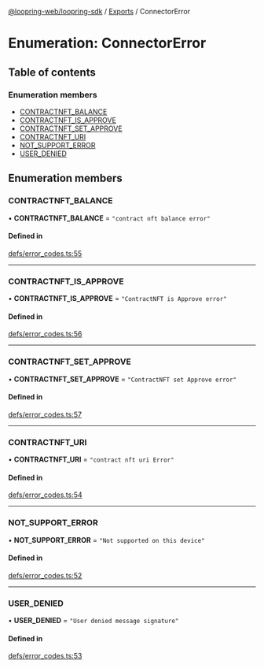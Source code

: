 [@loopring-web/loopring-sdk](../README.md) / [Exports](../modules.md) / ConnectorError

# Enumeration: ConnectorError

## Table of contents

### Enumeration members

- [CONTRACTNFT\_BALANCE](ConnectorError.md#contractnft_balance)
- [CONTRACTNFT\_IS\_APPROVE](ConnectorError.md#contractnft_is_approve)
- [CONTRACTNFT\_SET\_APPROVE](ConnectorError.md#contractnft_set_approve)
- [CONTRACTNFT\_URI](ConnectorError.md#contractnft_uri)
- [NOT\_SUPPORT\_ERROR](ConnectorError.md#not_support_error)
- [USER\_DENIED](ConnectorError.md#user_denied)

## Enumeration members

### CONTRACTNFT\_BALANCE

• **CONTRACTNFT\_BALANCE** = `"contract nft balance error"`

#### Defined in

[defs/error_codes.ts:55](https://github.com/Loopring/loopring_sdk/blob/5861d10/src/defs/error_codes.ts#L55)

___

### CONTRACTNFT\_IS\_APPROVE

• **CONTRACTNFT\_IS\_APPROVE** = `"ContractNFT is Approve error"`

#### Defined in

[defs/error_codes.ts:56](https://github.com/Loopring/loopring_sdk/blob/5861d10/src/defs/error_codes.ts#L56)

___

### CONTRACTNFT\_SET\_APPROVE

• **CONTRACTNFT\_SET\_APPROVE** = `"ContractNFT set Approve error"`

#### Defined in

[defs/error_codes.ts:57](https://github.com/Loopring/loopring_sdk/blob/5861d10/src/defs/error_codes.ts#L57)

___

### CONTRACTNFT\_URI

• **CONTRACTNFT\_URI** = `"contract nft uri Error"`

#### Defined in

[defs/error_codes.ts:54](https://github.com/Loopring/loopring_sdk/blob/5861d10/src/defs/error_codes.ts#L54)

___

### NOT\_SUPPORT\_ERROR

• **NOT\_SUPPORT\_ERROR** = `"Not supported on this device"`

#### Defined in

[defs/error_codes.ts:52](https://github.com/Loopring/loopring_sdk/blob/5861d10/src/defs/error_codes.ts#L52)

___

### USER\_DENIED

• **USER\_DENIED** = `"User denied message signature"`

#### Defined in

[defs/error_codes.ts:53](https://github.com/Loopring/loopring_sdk/blob/5861d10/src/defs/error_codes.ts#L53)
